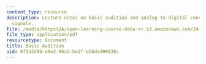 ```yaml
---
content_type: resource
description: Lecture notes on basic audition and analog-to-digital conversion of speech
  signals.
file: /media/https%3A/open-learning-course-data-rc.s3.amazonaws.com/24-910-topics-in-linguistic-theory-laboratory-phonology-spring-2007/9f543d96e9e296adbe2fe56ded00836c_lec2_audition.pdf
file_type: application/pdf
resourcetype: Document
title: Basic Audition
uid: 9f543d96-e9e2-96ad-be2f-e56ded00836c
---
```

